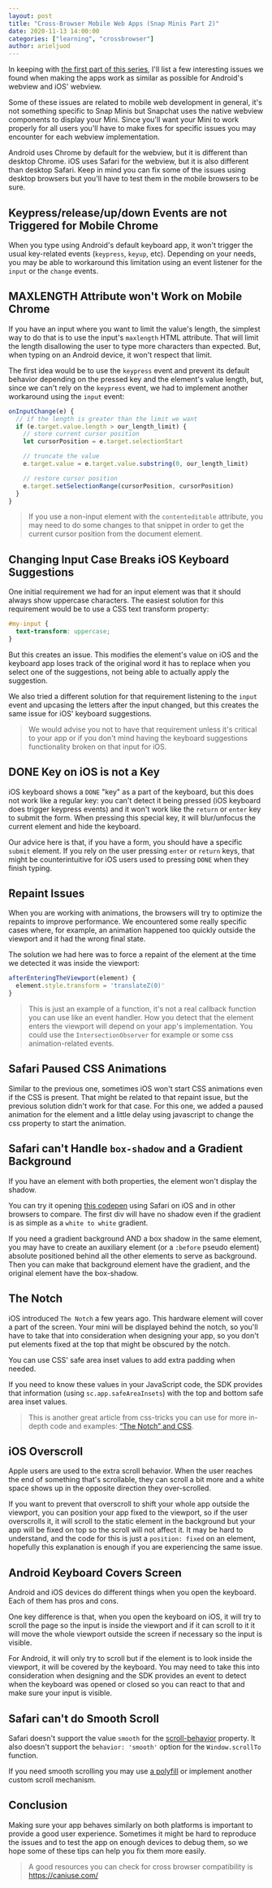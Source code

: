 ```yaml
---
layout: post
title: "Cross-Browser Mobile Web Apps (Snap Minis Part 2)"
date: 2020-11-13 14:00:00
categories: ["learning", "crossbrowser"]
author: arieljuod
---
```


In keeping with [the first part of this series](https://www.ombulabs.com/blog/learning/creating-a-snapchat-mini.html), I'll list a few interesting issues we found when making the apps work as similar as possible for Android's webview and iOS' webview.

<!--more-->

Some of these issues are related to mobile web development in general, it's not something specific to Snap Minis but Snapchat uses the native webview components to display your Mini. Since you'll want your Mini to work properly for all users you'll have to make fixes for specific issues you may encounter for each webview implementation.

Android uses Chrome by default for the webview, but it is different than desktop Chrome. iOS uses Safari for the webview, but it is also different than desktop Safari. Keep in mind you can fix some of the issues using desktop browsers but you'll have to test them in the mobile browsers to be sure.

## Keypress/release/up/down Events are not Triggered for Mobile Chrome

When you type using Android's default keyboard app, it won't trigger the usual key-related events (`keypress`, `keyup`, etc). Depending on your needs, you may be able to workaround this limitation using an event listener for the `input` or the `change` events.

## MAXLENGTH Attribute won't Work on Mobile Chrome

If you have an input where you want to limit the value's length, the simplest way to do that is to use the input's `maxlength` HTML attribute. That will limit the length disallowing the user to type more characters than expected. But, when typing on an Android device, it won't respect that limit.

The first idea would be to use the `keypress` event and prevent its default behavior depending on the pressed key and the element's value length, but, since we can't rely on the `keypress` event, we had to implement another workaround using the `input` event:

```javascript
onInputChange(e) {
  // if the length is greater than the limit we want
  if (e.target.value.length > our_length_limit) {
    // store current cursor position
    let cursorPosition = e.target.selectionStart

    // truncate the value
    e.target.value = e.target.value.substring(0, our_length_limit)

    // restore cursor position
    e.target.setSelectionRange(cursorPosition, cursorPosition)
  }
}
```

> If you use a non-input element with the `contenteditable` attribute, you may need to do some changes to that snippet in order to get the current cursor position from the document element.

## Changing Input Case Breaks iOS Keyboard Suggestions

One initial requirement we had for an input element was that it should always show uppercase characters. The easiest solution for this requirement would be to use a CSS text transform property:

```css
#my-input {
  text-transform: uppercase;
}
```

But this creates an issue. This modifies the element's value on iOS and the keyboard app loses track of the original word it has to replace when you select one of the suggestions, not being able to actually apply the suggestion.

We also tried a different solution for that requirement listening to the `input` event and upcasing the letters after the input changed, but this creates the same issue for iOS' keyboard suggestions.

> We would advise you not to have that requirement unless it's critical to your app or if you don't mind having the keyboard suggestions functionality broken on that input for iOS.

## DONE Key on iOS is not a Key

iOS keyboard shows a `DONE` "key" as a part of the keyboard, but this does not work like a regular key: you can't detect it being pressed (iOS keyboard does trigger keypress events) and it won't work like the `return` or `enter` key to submit the form. When pressing this special key, it will blur/unfocus the current element and hide the keyboard.

Our advice here is that, if you have a form, you should have a specific `submit` element. If you rely on the user pressing `enter` or `return` keys, that might be counterintuitive for iOS users used to pressing `DONE` when they finish typing.

## Repaint Issues

When you are working with animations, the browsers will try to optimize the repaints to improve performance. We encountered some really specific cases where, for example, an animation happened too quickly outside the viewport and it had the wrong final state.

The solution we had here was to force a repaint of the element at the time we detected it was inside the viewport:

```javascript
afterEnteringTheViewport(element) {
  element.style.transform = 'translateZ(0)'
}
```

> This is just an example of a function, it's not a real callback function you can use like an event handler. How you detect that the element enters the viewport will depend on your app's implementation. You could use the `IntersectionObserver` for example or some css animation-related events.

## Safari Paused CSS Animations

Similar to the previous one, sometimes iOS won't start CSS animations even if the CSS is present. That might be related to that repaint issue, but the previous solution didn't work for that case. For this one, we added a paused animation for the element and a little delay using javascript to change the css property to start the animation.

## Safari can't Handle `box-shadow` and a Gradient Background

If you have an element with both properties, the element won't display the shadow.

You can try it opening [this codepen](https://codepen.io/arieljuod/pen/JjGjGEg) using Safari on iOS and in other browsers to compare. The first div will have no shadow even if the gradient is as simple as a `white to white` gradient.

If you need a gradient background AND a box shadow in the same element, you may have to create an auxiliary element (or a `:before` pseudo element) absolute positioned behind all the other elements to serve as background. Then you can make that background element have the gradient, and the original element have the box-shadow.

## The Notch

iOS introduced `The Notch` a few years ago. This hardware element will cover a part of the screen. Your mini will be displayed behind the notch, so you'll have to take that into consideration when designing your app, so you don't put elements fixed at the top that might be obscured by the notch.

You can use CSS' safe area inset values to add extra padding when needed.

If you need to know these values in your JavaScript code, the SDK provides that information (using `sc.app.safeAreaInsets`) with the top and bottom safe area inset values.

> This is another great article from css-tricks you can use for more in-depth code and examples: [“The Notch” and CSS](https://css-tricks.com/the-notch-and-css/).

## iOS Overscroll

Apple users are used to the extra scroll behavior. When the user reaches the end of something that's scrollable, they can scroll a bit more and a white space shows up in the opposite direction they over-scrolled.

If you want to prevent that overscroll to shift your whole app outside the viewport, you can position your app fixed to the viewport, so if the user overscrolls it, it will scroll to the static element in the background but your app will be fixed on top so the scroll will not affect it. It may be hard to understand, and the code for this is just a `position: fixed` on an element, hopefully this explanation is enough if you are experiencing the same issue.

## Android Keyboard Covers Screen

Android and iOS devices do different things when you open the keyboard. Each of them has pros and cons.

One key difference is that, when you open the keyboard on iOS, it will try to scroll the page so the input is inside the viewport and if it can scroll to it it will move the whole viewport outside the screen if necessary so the input is visible.

For Android, it will only try to scroll but if the element is to look inside the viewport, it will be covered by the keyboard. You may need to take this into consideration when designing and the SDK provides an event to detect when the keyboard was opened or closed so you can react to that and make sure your input is visible.

## Safari can't do Smooth Scroll

Safari doesn't support the value `smooth` for the [scroll-behavior](https://developer.mozilla.org/en-US/docs/Web/CSS/scroll-behavior) property. It also doesn't support the `behavior: 'smooth'` option for the `Window.scrollTo` function.

If you need smooth scrolling you may use [a polyfill](https://www.npmjs.com/package/smoothscroll-polyfill) or implement another custom scroll mechanism.

## Conclusion

Making sure your app behaves similarly on both platforms is important to provide a good user experience. Sometimes it might be hard to reproduce the issues and to test the app on enough devices to debug them, so we hope some of these tips can help you fix them more easily.

> A good resources you can check for cross browser compatibility is https://caniuse.com/

